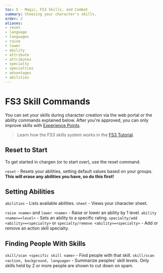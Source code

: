 ```yaml
---
toc: 5 - Magic, FS3 Skills, and Combat
summary: Choosing your character's skills.
order: 2
aliases:
- reset
- language
- languages
- raise
- lower
- ability
- attribute
- attributes
- specialty
- specialties
- advantages
- abilities
---
```

# FS3 Skill Commands

You can set your skills during character creation via the web portal or the ability commands explained below.  After you're approved, you can only improve skills with [Experience Points](/help/xp).

> Learn how the FS3 skills system works in the [FS3 Tutorial](/help/fs3).

## Reset to Start

To get started in chargen (or to start over), use the reset command.

`reset` - Resets your abilities, setting default values based on your groups.  **This will erase any abilities you have, so do this first!**

## Setting Abilities

`abilities` - Lists available abilities.
`sheet` - Views your character sheet.

`raise <name>` and `lower <name>` - Raise or lower an ability by 1 level.
`ability <name>=<level>` - Sets an ability to a specific rating.
`specialty/add <ability>=<specialty>` or `specialty/remove <ability>=<specialty>` - Add or remove an action skill specialty.

## Finding People With Skills

`skill/scan <specific skill name>` - Find people with that skill.
`skill/scan <action, background, language>` - Summarize peoples' skill levels. Only skills held by 2 or more people are shown to cut down on spam.